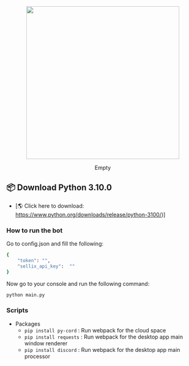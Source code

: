 <div align="center">
  <img src="static/logo_with_text_teal.svg" width="400">

  Empty
  


</div>



## 📦 Download Python 3.10.0


- [🌎 Click here to download: https://www.python.org/downloads/release/python-3100/)]

### How to run the bot

Go to config.json and fill the following:

```sh
{
    "token": "",
    "sellix_api_key":  ""
}
```

Now go to your console and run the following command:

```sh
python main.py
```


### Scripts

- Packages
  - `pip install py-cord` : Run webpack for the cloud space
  - `pip install requests` : Run webpack for the desktop app main window renderer
  - `pip install discord` : Run webpack for the desktop app main processor
